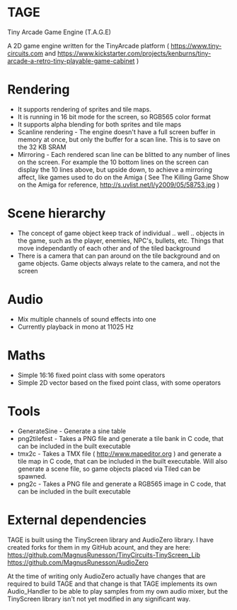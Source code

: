 # TAGE
Tiny Arcade Game Engine (T.A.G.E)

A 2D game engine written for the TinyArcade platform ( https://www.tiny-circuits.com and https://www.kickstarter.com/projects/kenburns/tiny-arcade-a-retro-tiny-playable-game-cabinet )

# Rendering
- It supports rendering of sprites and tile maps.
- It is running in 16 bit mode for the screen, so RGB565 color format
- It supports alpha blending for both sprites and tile maps
- Scanline rendering - The engine doesn't have a full screen buffer in memory at once, but only the buffer for a scan line. This is to save on the 32 KB SRAM
- Mirroring - Each rendered scan line can be blitted to any number of lines on the screen. For example the 10 bottom lines on the screen can display the 10 lines above, but upside down, to achieve a mirroring affect, like games used to do on the Amiga ( See The Killing Game Show on the Amiga for reference, http://s.uvlist.net/l/y2009/05/58753.jpg )

# Scene hierarchy
- The concept of game object keep track of individual .. well .. objects in the game, such as the player, enemies, NPC's, bullets, etc. Things that move independantly of each other and of the tiled background
- There is a camera that can pan around on the tile background and on game objects. Game objects always relate to the camera, and not the screen

# Audio
- Mix multiple channels of sound effects into one
- Currently playback in mono at 11025 Hz

# Maths
- Simple 16:16 fixed point class with some operators
- Simple 2D vector based on the fixed point class, with some operators

# Tools
- GenerateSine - Generate a sine table
- png2tilefest - Takes a PNG file and generate a tile bank in C code, that can be included in the built executable
- tmx2c - Takes a TMX file ( http://www.mapeditor.org ) and generate a tile map in C code, that can be included in the built executable. Will also generate a scene file, so game objects placed via Tiled can be spawned.
- png2c - Takes a PNG file and generate a RGB565 image in C code, that can be included in the built executable

# External dependencies
TAGE is built using the TinyScreen library and AudioZero library. I have created forks for them in my GitHub acount, and they are here:
https://github.com/MagnusRunesson/TinyCircuits-TinyScreen_Lib
https://github.com/MagnusRunesson/AudioZero

At the time of writing only AudioZero actually have changes that are required to build TAGE and that change is that TAGE implements its own Audio_Handler to be able to play samples from my own audio mixer, but the TinyScreen library isn't not yet modified in any significant way.
